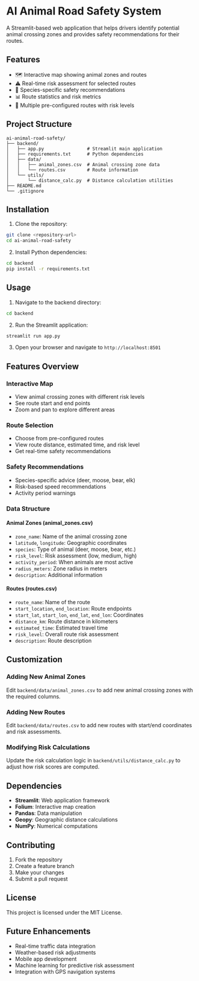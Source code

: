 # AI Animal Road Safety System

A Streamlit-based web application that helps drivers identify potential animal crossing zones and provides safety recommendations for their routes.

## Features

- 🗺️ Interactive map showing animal zones and routes
- ⚠️ Real-time risk assessment for selected routes
- 🦌 Species-specific safety recommendations
- 📊 Route statistics and risk metrics
- 🚗 Multiple pre-configured routes with risk levels

## Project Structure

```
ai-animal-road-safety/
├── backend/
│   ├── app.py                # Streamlit main application
│   ├── requirements.txt      # Python dependencies
│   ├── data/
│   │   ├── animal_zones.csv  # Animal crossing zone data
│   │   └── routes.csv        # Route information
│   └── utils/
│       └── distance_calc.py  # Distance calculation utilities
├── README.md
└── .gitignore
```

## Installation

1. Clone the repository:
```bash
git clone <repository-url>
cd ai-animal-road-safety
```

2. Install Python dependencies:
```bash
cd backend
pip install -r requirements.txt
```

## Usage

1. Navigate to the backend directory:
```bash
cd backend
```

2. Run the Streamlit application:
```bash
streamlit run app.py
```

3. Open your browser and navigate to `http://localhost:8501`

## Features Overview

### Interactive Map
- View animal crossing zones with different risk levels
- See route start and end points
- Zoom and pan to explore different areas

### Route Selection
- Choose from pre-configured routes
- View route distance, estimated time, and risk level
- Get real-time safety recommendations

### Safety Recommendations
- Species-specific advice (deer, moose, bear, elk)
- Risk-based speed recommendations
- Activity period warnings

### Data Structure

#### Animal Zones (animal_zones.csv)
- `zone_name`: Name of the animal crossing zone
- `latitude`, `longitude`: Geographic coordinates
- `species`: Type of animal (deer, moose, bear, etc.)
- `risk_level`: Risk assessment (low, medium, high)
- `activity_period`: When animals are most active
- `radius_meters`: Zone radius in meters
- `description`: Additional information

#### Routes (routes.csv)
- `route_name`: Name of the route
- `start_location`, `end_location`: Route endpoints
- `start_lat`, `start_lon`, `end_lat`, `end_lon`: Coordinates
- `distance_km`: Route distance in kilometers
- `estimated_time`: Estimated travel time
- `risk_level`: Overall route risk assessment
- `description`: Route description

## Customization

### Adding New Animal Zones
Edit `backend/data/animal_zones.csv` to add new animal crossing zones with the required columns.

### Adding New Routes
Edit `backend/data/routes.csv` to add new routes with start/end coordinates and risk assessments.

### Modifying Risk Calculations
Update the risk calculation logic in `backend/utils/distance_calc.py` to adjust how risk scores are computed.

## Dependencies

- **Streamlit**: Web application framework
- **Folium**: Interactive map creation
- **Pandas**: Data manipulation
- **Geopy**: Geographic distance calculations
- **NumPy**: Numerical computations

## Contributing

1. Fork the repository
2. Create a feature branch
3. Make your changes
4. Submit a pull request

## License

This project is licensed under the MIT License.

## Future Enhancements

- Real-time traffic data integration
- Weather-based risk adjustments
- Mobile app development
- Machine learning for predictive risk assessment
- Integration with GPS navigation systems

